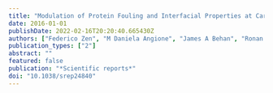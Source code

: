 ```yaml
---
title: "Modulation of Protein Fouling and Interfacial Properties at Carbon Surfaces via Immobilization of Glycans Using Aryldiazonium Chemistry"
date: 2016-01-01
publishDate: 2022-02-16T20:20:40.665430Z
authors: ["Federico Zen", "M Daniela Angione", "James A Behan", "Ronan J Cullen", "Thomas Duff", "Joana M Vasconcelos", "Eoin M Scanlan", "Paula E Colavita"]
publication_types: ["2"]
abstract: ""
featured: false
publication: "*Scientific reports*"
doi: "10.1038/srep24840"
---
```


